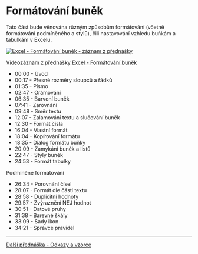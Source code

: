 # Formátování buněk

Tato část bude věnována různým způsobům formátování (včetně formátování podmíněného a stylů), čili nastavování vzhledu buňkám a tabulkám v Excelu.

[![Excel - Formátování buněk - záznam z přednášky](https://img.youtube.com/vi/U_tvRNv0KM8/0.jpg)](https://youtu.be/U_tvRNv0KM8)

[Videozáznam z přednášky Excel - Formátování buněk](https://youtu.be/U_tvRNv0KM8)

* 00:00 - Úvod
* 00:17 - Přesné rozměry sloupců a řádků
* 01:35 - Písmo
* 02:47 - Orámování
* 06:35 - Barvení buněk
* 07:41 - Zarovnání
* 09:48 - Směr textu
* 12:07 - Zalamování textu a slučování buněk
* 12:30 - Formát čísla
* 16:04 - Vlastní formát
* 18:04 - Kopírování formátu
* 18:35 - Dialog formátu buňky
* 20:09 - Zamykání buněk a listů
* 22:47 - Styly buněk
* 24:53 - Formát tabulky

Podmíněné formátování
* 26:34 - Porovnání čísel
* 28:07 - Formát dle části textu
* 28:58 - Duplicitní hodnoty
* 29:57 - Zvýraznění NEJ hodnot
* 30:51 - Datové pruhy
* 31:38 - Barevné škály
* 33:09 - Sady ikon
* 34:21 - Správce pravidel

---

[Další přednáška - Odkazy a vzorce](https://github.com/PetrVobornik/prednasky/tree/master/Excel/03-OdkazyVzorce)

